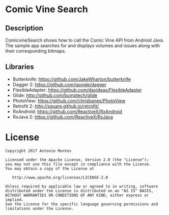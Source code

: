 Comic Vine Search
=================

## Description

ComicvineSearch shows how to call the Comic Vine API from Android Java.  The sample app searches for and displays volumes and issues along with their corresponding bitmaps.

## Libraries

* Butterknife: https://github.com/JakeWharton/butterknife
* Dagger 2: https://github.com/google/dagger
* FlexibleAdapter: https://github.com/davideas/FlexibleAdapter
* Glide: http://github.com/bumptech/glide
* PhotoView: https://github.com/chrisbanes/PhotoView
* Retrofit 2: http://square.github.io/retrofit/
* RxAndroid: https://github.com/ReactiveX/RxAndroid
* RxJava 2: https://github.com/ReactiveX/RxJava

License
=======

    Copyright 2017 Antonio Montes

    Licensed under the Apache License, Version 2.0 (the "License");
    you may not use this file except in compliance with the License.
    You may obtain a copy of the License at

       http://www.apache.org/licenses/LICENSE-2.0

    Unless required by applicable law or agreed to in writing, software
    distributed under the License is distributed on an "AS IS" BASIS,
    WITHOUT WARRANTIES OR CONDITIONS OF ANY KIND, either express or implied.
    See the License for the specific language governing permissions and
    limitations under the License.
